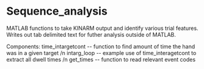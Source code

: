 # Sequence_analysis

MATLAB functions to take KINARM output and identify various trial features. Writes out tab delimited text for futher analysis outside of MATLAB.

Components:
time_intargetcont -- function to find amount of time the hand was in a given target /n
intarg_loop -- example use of time_interagetcont to extract all dwell times /n
get_times -- function to read relevant event codes
